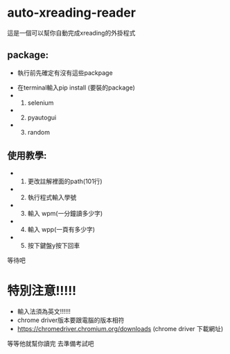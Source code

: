 # auto-xreading-reader
這是一個可以幫你自動完成xreading的外掛程式
## package:
* 執行前先確定有沒有這些packpage
 - 在terminal輸入pip install (要裝的package)
 - 1. selenium
 - 2. pyautogui
 - 3. random
## 使用教學:
- 1. 更改註解裡面的path(101行)
- 2. 執行程式輸入學號
- 3. 輸入 wpm(一分鐘讀多少字)
- 4. 輸入 wpp(一頁有多少字)
- 5. 按下鍵盤y按下回車


等待吧

# 特別注意!!!!!
* 輸入法須為英文!!!!!!
* chrome driver版本要跟電腦的版本相符
* https://chromedriver.chromium.org/downloads (chrome driver 下載網址)

等等他就幫你讀完
去準備考試吧

